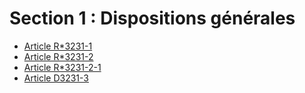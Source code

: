 # Section 1 : Dispositions générales

* [Article R*3231-1](./LEGIARTI000018533886.md)
* [Article R*3231-2](./LEGIARTI000027043038.md)
* [Article R*3231-2-1](./LEGIARTI000027042425.md)
* [Article D3231-3](./LEGIARTI000018533884.md)
